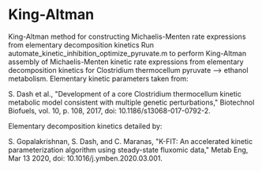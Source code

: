 # King-Altman
King-Altman method for constructing Michaelis-Menten rate expressions from elementary decomposition kinetics
Run automate_kinetic_inhibition_optimize_pyruvate.m to perform King-Altman assembly of Michaelis-Menten kinetic rate expressions from elementary decomposition kinetics for Clostridium thermocellum pyruvate --> ethanol metabolism. Elementary kinetic parameters taken from:

S. Dash et al., "Development of a core Clostridium thermocellum kinetic metabolic model consistent with multiple genetic perturbations," Biotechnol Biofuels, vol. 10, p. 108, 2017, doi: 10.1186/s13068-017-0792-2.

Elementary decomposition kinetics detailed by:

S. Gopalakrishnan, S. Dash, and C. Maranas, "K-FIT: An accelerated kinetic parameterization algorithm using steady-state fluxomic data," Metab Eng, Mar 13 2020, doi: 10.1016/j.ymben.2020.03.001.
